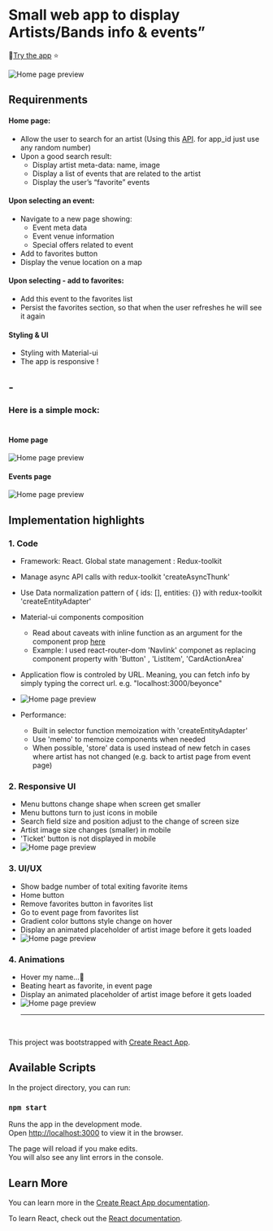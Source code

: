 # Small web app to display Artists/Bands info & events”

🎸[Try the app](https://redux-toolkit-search-from-api.herokuapp.com) ⭐️

![Home page preview](b-search-field.gif)

## Requirenments

#### **Home page:**

- Allow the user to search for an artist (Using ​this​ [API](https://app.swaggerhub.com/apis/Bandsintown/PublicAPI/3.0.0). for app_id just use any random number)
- Upon a good search result:
  - Display artist meta-data: name, image
  - Display a list of events that are related to the artist
  - Display the user’s “favorite” events

#### **Upon selecting an event:**

- Navigate to a new page showing:
  - Event meta data
  - Event venue information
  - Special offers related to event
- Add to favorites button
- Display the venue location on a map

#### **Upon selecting - add to favorites:**

- Add this event to the favorites list
- Persist the favorites section, so that when the user refreshes he will see it again

#### **Styling & UI**

- Styling with Material-ui
- The app is responsive !

## -

### Here is a simple mock:

#

#### Home page

![Home page preview](home-page.jpg)

#### Events page

![Home page preview](events-page.jpg)

## Implementation highlights

### 1. Code

- Framework: React. Global state management : Redux-toolkit
- Manage async API calls with redux-toolkit 'createAsyncThunk'
- Use Data normalization pattern of { ids: [], entities: {}} with redux-toolkit 'createEntityAdapter'
- Material-ui components composition
  - Read about caveats with inline function as an argument for the component prop [here](https://material-ui.com/guides/composition/#caveat-with-inlining)
  - Example: I used react-router-dom 'Navlink' componet as replacing component property with 'Button' , 'ListItem', 'CardActionArea'
- Application flow is controled by URL. Meaning, you can fetch info by simply typing the correct url. e.g. "localhost:3000/beyonce"

- ![Home page preview](b-search-url.gif)

- Performance:
  - Built in selector function memoization with 'createEntityAdapter'
  - Use 'memo' to memoize components when needed
  - When possible, 'store' data is used instead of new fetch in cases where artist has not changed (e.g. back to artist page from event page)

### 2. Responsive UI

- Menu buttons change shape when screen get smaller
- Menu buttons turn to just icons in mobile
- Search field size and position adjust to the change of screen size
- Artist image size changes (smaller) in mobile
- 'Ticket' button is not displayed in mobile
- ![Home page preview](b-responsive.gif)

### 3. UI/UX

- Show badge number of total exiting favorite items
- Home button
- Remove favorites button in favorites list
- Go to event page from favorites list
- Gradient color buttons style change on hover
- Display an animated placeholder of artist image before it gets loaded
- ![Home page preview](b-favorites.gif)

### 4. Animations

- Hover my name...🤩
- Beating heart as favorite, in event page
- Display an animated placeholder of artist image before it gets loaded
- ![Home page preview](b-animation.gif)
   <hr>
   <br>

This project was bootstrapped with [Create React App](https://github.com/facebook/create-react-app).

## Available Scripts

In the project directory, you can run:

### `npm start`

Runs the app in the development mode.\
Open [http://localhost:3000](http://localhost:3000) to view it in the browser.

The page will reload if you make edits.\
You will also see any lint errors in the console.

## Learn More

You can learn more in the [Create React App documentation](https://facebook.github.io/create-react-app/docs/getting-started).

To learn React, check out the [React documentation](https://reactjs.org/).
